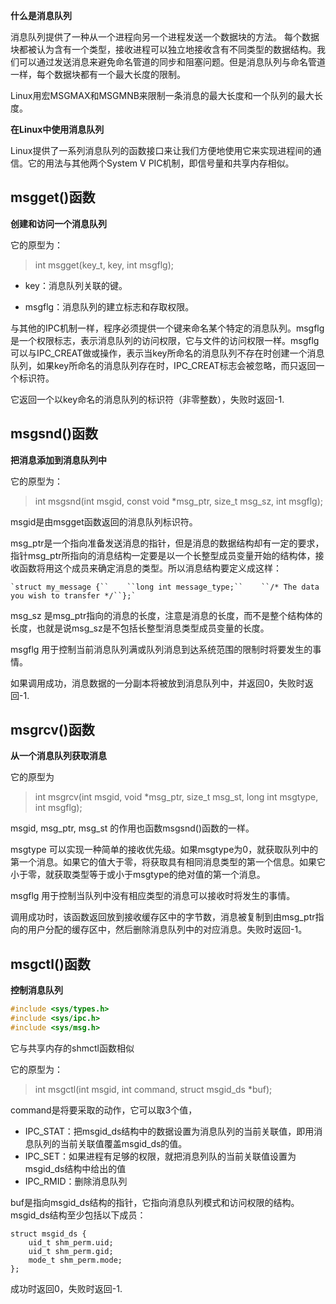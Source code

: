 **什么是消息队列**

消息队列提供了一种从一个进程向另一个进程发送一个数据块的方法。  每个数据块都被认为含有一个类型，接收进程可以独立地接收含有不同类型的数据结构。我们可以通过发送消息来避免命名管道的同步和阻塞问题。但是消息队列与命名管道一样，每个数据块都有一个最大长度的限制。

Linux用宏MSGMAX和MSGMNB来限制一条消息的最大长度和一个队列的最大长度。

**在Linux中使用消息队列**

Linux提供了一系列消息队列的函数接口来让我们方便地使用它来实现进程间的通信。它的用法与其他两个System V PIC机制，即信号量和共享内存相似。

## **msgget()函数**

**创建和访问一个消息队列**

它的原型为：

> int msgget(key_t, key, int msgflg);

* key：消息队列关联的键。

* msgflg：消息队列的建立标志和存取权限。

与其他的IPC机制一样，程序必须提供一个键来命名某个特定的消息队列。msgflg是一个权限标志，表示消息队列的访问权限，它与文件的访问权限一样。msgflg可以与IPC_CREAT做或操作，表示当key所命名的消息队列不存在时创建一个消息队列，如果key所命名的消息队列存在时，IPC_CREAT标志会被忽略，而只返回一个标识符。

它返回一个以key命名的消息队列的标识符（非零整数），失败时返回-1.

## **msgsnd()函数**

**把消息添加到消息队列中**

它的原型为：

> int msgsnd(int msgid, const void *msg_ptr, size_t msg_sz, int msgflg);

msgid是由msgget函数返回的消息队列标识符。

msg_ptr是一个指向准备发送消息的指针，但是消息的数据结构却有一定的要求，指针msg_ptr所指向的消息结构一定要是以一个长整型成员变量开始的结构体，接收函数将用这个成员来确定消息的类型。所以消息结构要定义成这样： 

```
`struct my_message {``    ``long int message_type;``    ``/* The data you wish to transfer */``};`
```

msg_sz 是msg_ptr指向的消息的长度，注意是消息的长度，而不是整个结构体的长度，也就是说msg_sz是不包括长整型消息类型成员变量的长度。

msgflg 用于控制当前消息队列满或队列消息到达系统范围的限制时将要发生的事情。

如果调用成功，消息数据的一分副本将被放到消息队列中，并返回0，失败时返回-1.

## **msgrcv()函数**

**从一个消息队列获取消息**

它的原型为

> int msgrcv(int msgid, void *msg_ptr, size_t msg_st, long int msgtype, int msgflg);

msgid, msg_ptr, msg_st 的作用也函数msgsnd()函数的一样。

msgtype 可以实现一种简单的接收优先级。如果msgtype为0，就获取队列中的第一个消息。如果它的值大于零，将获取具有相同消息类型的第一个信息。如果它小于零，就获取类型等于或小于msgtype的绝对值的第一个消息。

msgflg 用于控制当队列中没有相应类型的消息可以接收时将发生的事情。

调用成功时，该函数返回放到接收缓存区中的字节数，消息被复制到由msg_ptr指向的用户分配的缓存区中，然后删除消息队列中的对应消息。失败时返回-1。



## **msgctl()函数**

**控制消息队列**

```c
#include <sys/types.h>
#include <sys/ipc.h>
#include <sys/msg.h>
```

它与共享内存的shmctl函数相似

它的原型为：

> int msgctl(int msgid, int command, struct msgid_ds *buf);

command是将要采取的动作，它可以取3个值，

- IPC_STAT：把msgid_ds结构中的数据设置为消息队列的当前关联值，即用消息队列的当前关联值覆盖msgid_ds的值。
- IPC_SET：如果进程有足够的权限，就把消息列队的当前关联值设置为msgid_ds结构中给出的值
- IPC_RMID：删除消息队列

buf是指向msgid_ds结构的指针，它指向消息队列模式和访问权限的结构。msgid_ds结构至少包括以下成员： 

```
struct msgid_ds {
	uid_t shm_perm.uid;
	uid_t shm_perm.gid;
	mode_t shm_perm.mode;
};
```

成功时返回0，失败时返回-1.